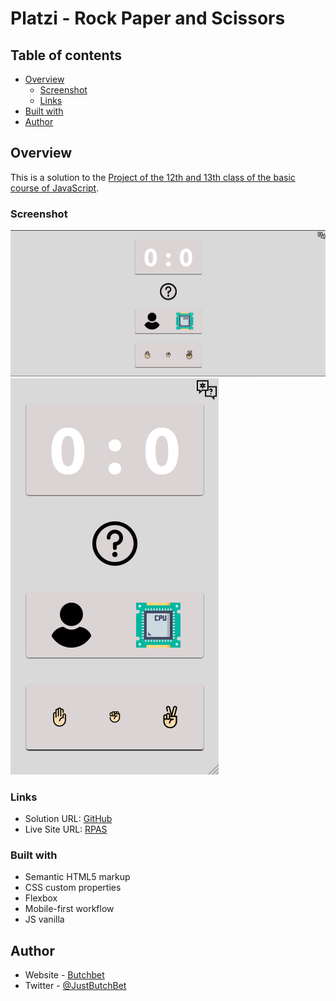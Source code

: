 # Platzi - Rock Paper and Scissors

## Table of contents

- [Overview](#overview)
  - [Screenshot](#screenshot)
  - [Links](#links)
- [Built with](#built-with)
- [Author](#author)


## Overview
This is a solution to the [Project of the 12th and 13th class of the basic course of JavaScript](https://platzi.com/clases/1814-basico-javascript/26303-arrays/).

### Screenshot
![Desktop](./assets/desktop.png)
![Mobilet](./assets/mobile.png)

### Links
- Solution URL: [GitHub](https://github.com/ButchBet/Rock-Paper-and-Scissors-)
- Live Site URL: [RPAS](https://rpasbutchbet.netlify.app/)

### Built with
- Semantic HTML5 markup
- CSS custom properties
- Flexbox
- Mobile-first workflow
- JS vanilla

## Author
- Website - [Butchbet](none)
- Twitter - [@JustButchBet](https://twitter.com/JustButchBet)